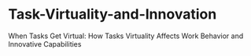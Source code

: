 # Task-Virtuality-and-Innovation
When Tasks Get Virtual: How Tasks Virtuality Affects Work Behavior and Innovative Capabilities
